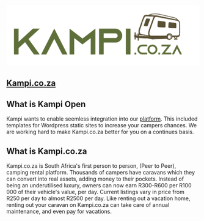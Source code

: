 ![alt text](https://github.com/Kampicoza/Kampi.open/blob/main/images/logo_transparent.png)

## [Kampi.co.za](https://kampi.co.za/s)

## What is Kampi Open
Kampi wants to enable seemless integration into our [platform](https://kampi.co.za). This included templates for Wordpress static sites to increase your campers chances. We are working hard to make Kampi.co.za better for you on a continues basis.

## What is Kampi.co.za
Kampi.co.za is South Africa's first person to person, (Peer to Peer), camping rental platform. Thousands of campers have caravans which they can convert into real assets, adding money to their pockets. Instead of being an underutilised luxury, owners can now earn R300-R600 per R100 000 of their vehicle's value, per day. Current listings vary in price from R250 per day to almost R2500 per day. Like renting out a vacation home, renting out your caravan on Kampi.co.za can take care of annual maintenance, and even pay for vacations.
